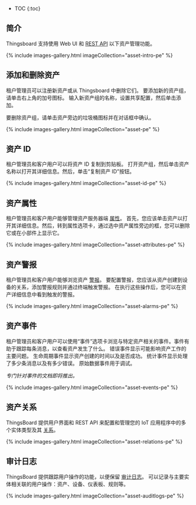 * TOC
{:toc}

## 简介

Thingsboard 支持使用 Web UI 和 [REST API](/docs/{{docsPrefix}}reference/rest-api/) 以下资产管理功能。

{% include images-gallery.html imageCollection="asset-intro-pe" %}

## 添加和删除资产

租户管理员可以注册新资产或从 Thingsboard 中删除它们。
要添加新的资产组，请单击右上角的加号图标。
输入新资产组的名称，设置共享配置，然后单击添加。

要删除资产组，请单击资产旁边的垃圾桶图标并在对话框中确认。

{% include images-gallery.html imageCollection="asset-pe" %}

## 资产 ID

租户管理员和客户用户可以将资产 ID 复制到剪贴板。
打开资产组，然后单击资产名称以打开其详细信息。然后，单击“复制资产 ID”按钮。

{% include images-gallery.html imageCollection="asset-id-pe" %}

## 资产属性

租户管理员和客户用户能够管理资产服务器端 [属性](/docs/{{docsPrefix}}user-guide/attributes/)。
首先，您应该单击资产以打开其详细信息。然后，转到属性选项卡，通过选中资产属性旁边的框，您可以删除它或在小部件上显示它。

{% include images-gallery.html imageCollection="asset-attributes-pe" %}

## 资产警报

租户管理员和客户用户能够浏览资产 [警报](/docs/{{docsPrefix}}user-guide/alarms/)。
要配置警报，您应该从资产创建到设备的关系，添加警报规则并通过终端触发警报。
在执行这些操作后，您可以在资产详细信息中看到触发的警报。

{% include images-gallery.html imageCollection="asset-alarms-pe" %}

## 资产事件

租户管理员和客户用户可以使用“事件”选项卡浏览与特定资产相关的事件。事件有助于跟踪每条消息，以查看资产发生了什么。
错误事件显示可能影响资产工作的主要问题。
生命周期事件显示资产创建的时间以及是否成功。
统计事件显示处理了多少条消息以及有多少错误。
原始数据事件用于调试。

_专门针对事件的文档即将推出。_

{% include images-gallery.html imageCollection="asset-events-pe" %}

## 资产关系

ThingsBoard 提供用户界面和 REST API 来配置和管理您的 IoT 应用程序中的多个实体类型及其 [关系](/docs/{{docsPrefix}}user-guide/entities-and-relations/)。

{% include images-gallery.html imageCollection="asset-relations-pe" %}

## 审计日志

ThingsBoard 提供跟踪用户操作的功能，以便保留 [审计日志](/docs/{{docsPrefix}}user-guide/audit-log/)。
可以记录与主要实体相关联的用户操作：资产、设备、仪表板、规则等。

{% include images-gallery.html imageCollection="asset-auditlogs-pe" %}